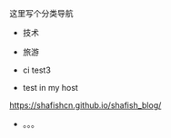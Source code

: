 这里写个分类导航

- 技术

- 旅游

- ci test3

- test in my host

https://shafishcn.github.io/shafish_blog/

- 。。。